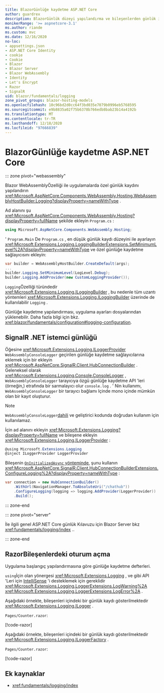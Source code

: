 ```yaml
---
title: BlazorGünlüğe kaydetme ASP.NET Core
author: guardrex
description: BlazorGünlük düzeyi yapılandırma ve bileşenlerden günlük iletilerini yazma dahil olmak üzere uygulamalarda oturum açma hakkında bilgi edinin Razor .
monikerRange: '>= aspnetcore-3.1'
ms.author: riande
ms.custom: mvc
ms.date: 12/16/2020
no-loc:
- appsettings.json
- ASP.NET Core Identity
- cookie
- Cookie
- Blazor
- Blazor Server
- Blazor WebAssembly
- Identity
- Let's Encrypt
- Razor
- SignalR
uid: blazor/fundamentals/logging
zone_pivot_groups: blazor-hosting-models
ms.openlocfilehash: 10c96bd2d0cc64f3bd035e7079b0996eb5768595
ms.sourcegitcommit: e9b8835a02f75b6378b766edb8bab23b14a4192b
ms.translationtype: MT
ms.contentlocale: tr-TR
ms.lasthandoff: 12/18/2020
ms.locfileid: "97666839"
---
```

# <a name="aspnet-core-no-locblazor-logging"></a>BlazorGünlüğe kaydetme ASP.NET Core

::: zone pivot="webassembly"

Blazor WebAssemblyÖzelliği ile uygulamalarda özel günlük kaydını yapılandırın <xref:Microsoft.AspNetCore.Components.WebAssembly.Hosting.WebAssemblyHostBuilder.Logging?displayProperty=nameWithType> .

Ad alanını şu <xref:Microsoft.AspNetCore.Components.WebAssembly.Hosting?displayProperty=fullName> şekilde ekleyin `Program.cs` :

```csharp
using Microsoft.AspNetCore.Components.WebAssembly.Hosting;
```

' `Program.Main` De `Program.cs` , en düşük günlük kaydı düzeyini ile ayarlayın <xref:Microsoft.Extensions.Logging.LoggingBuilderExtensions.SetMinimumLevel%2A?displayProperty=nameWithType> ve özel günlüğe kaydetme sağlayıcısını ekleyin:

```csharp
var builder = WebAssemblyHostBuilder.CreateDefault(args);
...
builder.Logging.SetMinimumLevel(LogLevel.Debug);
builder.Logging.AddProvider(new CustomLoggingProvider());
```

`Logging`Özelliği türündedir <xref:Microsoft.Extensions.Logging.ILoggingBuilder> , bu nedenle tüm uzantı yöntemleri <xref:Microsoft.Extensions.Logging.ILoggingBuilder> üzerinde de kullanılabilir `Logging` .

Günlüğe kaydetme yapılandırması, uygulama ayarları dosyalarından yüklenebilir. Daha fazla bilgi için bkz. <xref:blazor/fundamentals/configuration#logging-configuration>.

## <a name="no-locsignalr-net-client-logging"></a>SignalR .NET istemci günlüğü

Öğesine <xref:Microsoft.Extensions.Logging.ILoggerProvider> `WebAssemblyConsoleLogger` geçirilen günlüğe kaydetme sağlayıcılarına eklemek için bir ekleyin <xref:Microsoft.AspNetCore.SignalR.Client.HubConnectionBuilder> . Geleneksel olarak <xref:Microsoft.Extensions.Logging.Console.ConsoleLogger> , `WebAssemblyConsoleLogger` tarayıcıya özgü günlüğe kaydetme API 'leri (örneğin,) etrafında bir sarmalayıcı olur `console.log` . ' Nin kullanımı, `WebAssemblyConsoleLogger` bir tarayıcı bağlamı Içinde mono içinde mümkün olan bir kayıt oluşturur.

> [!NOTE]
> `WebAssemblyConsoleLogger`[dahili](/dotnet/csharp/language-reference/keywords/internal) ve geliştirici kodunda doğrudan kullanım için kullanılamaz.

İçin ad alanını ekleyin <xref:Microsoft.Extensions.Logging?displayProperty=fullName> ve bileşene ekleyin <xref:Microsoft.Extensions.Logging.ILoggerProvider> :

```csharp
@using Microsoft.Extensions.Logging
@inject ILoggerProvider LoggerProvider
```

Bileşenin [ `OnInitializedAsync` yönteminde](xref:blazor/components/lifecycle#component-initialization-methods), şunu kullanın <xref:Microsoft.AspNetCore.SignalR.Client.HubConnectionBuilderExtensions.ConfigureLogging%2A?displayProperty=nameWithType> :

```csharp
var connection = new HubConnectionBuilder()
    .WithUrl(NavigationManager.ToAbsoluteUri("/chathub"))
    .ConfigureLogging(logging => logging.AddProvider(LoggerProvider))
    .Build();
```

::: zone-end

::: zone pivot="server"

İle ilgili genel ASP.NET Core günlük Kılavuzu için Blazor Server bkz <xref:fundamentals/logging/index> ..

::: zone-end

## <a name="log-in-no-locrazor-components"></a>RazorBileşenlerdeki oturum açma

Uygulama başlangıç yapılandırmasına göre günlüğe kaydetme defterleri.

`using`İçin olan yönergesi <xref:Microsoft.Extensions.Logging> , ve gibi API 'Leri için [IntelliSense](/visualstudio/ide/using-intellisense) 'i desteklemek için gereklidir <xref:Microsoft.Extensions.Logging.LoggerExtensions.LogWarning%2A> <xref:Microsoft.Extensions.Logging.LoggerExtensions.LogError%2A> .

Aşağıdaki örnekte, bileşenleri içindeki bir günlük kaydı gösterilmektedir <xref:Microsoft.Extensions.Logging.ILogger> .

`Pages/Counter.razor`:

[!code-razor[](logging/samples_snapshot/Counter1.razor?highlight=3,16)]

Aşağıdaki örnekte, bileşenleri içindeki bir günlük kaydı gösterilmektedir <xref:Microsoft.Extensions.Logging.ILoggerFactory> .

`Pages/Counter.razor`:

[!code-razor[](logging/samples_snapshot/Counter2.razor?highlight=3,16-17)]

## <a name="additional-resources"></a>Ek kaynaklar

* <xref:fundamentals/logging/index>
